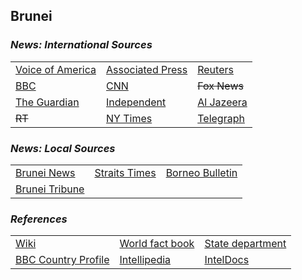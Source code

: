 ## Brunei ##

### _News: International Sources_ ###
|   |   |   |
| --- | --- | --- |
| [Voice of America](https://www.voanews.com/search?search_api_fulltext=Brunei&type=1&sort_by=publication_time) | [Associated Press](https://apnews.com/Brunei) | [Reuters](https://www.reuters.com/search/news?sortBy=&dateRange=&blob=brunei) |
| [BBC](https://www.bbc.com/news/topics/cmj34zmwxzlt/brunei) | [CNN](https://www.cnn.com/search/?q=Brunei&size=10&type=article) | ~~Fox News~~ |
| [The Guardian](https://www.theguardian.com/world/brunei)  | [Independent](https://www.independent.co.uk/topic/Brunei) | [Al Jazeera](https://www.aljazeera.com/topics/country/brunei.html) |
| ~~RT~~ | [NY Times](https://www.nytimes.com/topic/destination/brunei?searchResultPosition=0) | [Telegraph](https://www.telegraph.co.uk/brunei/) |

### _News: Local Sources_ ###
|   |   |   |
| --- | --- | --- |
| [Brunei News](https://www.bruneinews.net/) | [Straits Times](https://www.straitstimes.com/tags/brunei) | [Borneo Bulletin](https://borneobulletin.com.bn/) |
| [Brunei Tribune](https://www.bruneitribune.com/) |  |  |


### _References_ ###
|   |   |   |
| --- | --- | --- |
| [Wiki](https://en.wikipedia.org/wiki/Brunei) | [World fact book](https://www.cia.gov/library/publications/the-world-factbook/geos/bx.html) | [State department](https://www.state.gov/countries-areas/brunei/) |
| [BBC Country Profile](https://www.bbc.com/news/world-asia-pacific-12990058) | [Intellipedia](https://intellipedia.intelink.gov/wiki/Brunei) | [IntelDocs](https://inteldocs.intelink.gov/search/folder?q=Brunei) |
